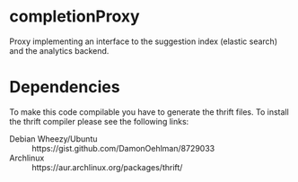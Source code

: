 completionProxy
===============

Proxy implementing an interface to the suggestion index (elastic search) and the analytics backend.

# Dependencies
To make this code compilable you have to generate the thrift files. To install the thrift compiler please see the following links:



<dl>
  <dt>Debian Wheezy/Ubuntu</dt>
  <dd>https://gist.github.com/DamonOehlman/8729033</dd>
  <dt>Archlinux</dt>
  <dd>https://aur.archlinux.org/packages/thrift/</dd>
</dl>
